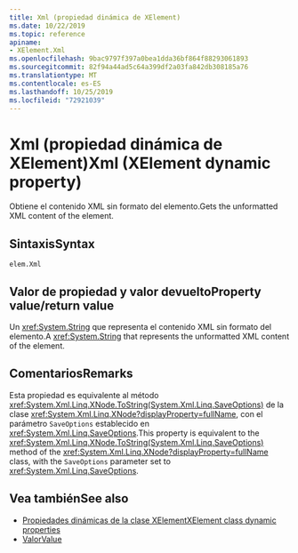 ```yaml
---
title: Xml (propiedad dinámica de XElement)
ms.date: 10/22/2019
ms.topic: reference
apiname:
- XElement.Xml
ms.openlocfilehash: 9bac9797f397a0bea1dda36bf864f88293061893
ms.sourcegitcommit: 82f94a44ad5c64a399df2a03fa842db308185a76
ms.translationtype: MT
ms.contentlocale: es-ES
ms.lasthandoff: 10/25/2019
ms.locfileid: "72921039"
---
```

# <a name="xml-xelement-dynamic-property"></a><span data-ttu-id="20471-102">Xml (propiedad dinámica de XElement)</span><span class="sxs-lookup"><span data-stu-id="20471-102">Xml (XElement dynamic property)</span></span>

<span data-ttu-id="20471-103">Obtiene el contenido XML sin formato del elemento.</span><span class="sxs-lookup"><span data-stu-id="20471-103">Gets the unformatted XML content of the element.</span></span>

## <a name="syntax"></a><span data-ttu-id="20471-104">Sintaxis</span><span class="sxs-lookup"><span data-stu-id="20471-104">Syntax</span></span>

```xaml
elem.Xml
```

## <a name="property-valuereturn-value"></a><span data-ttu-id="20471-105">Valor de propiedad y valor devuelto</span><span class="sxs-lookup"><span data-stu-id="20471-105">Property value/return value</span></span>

<span data-ttu-id="20471-106">Un <xref:System.String> que representa el contenido XML sin formato del elemento.</span><span class="sxs-lookup"><span data-stu-id="20471-106">A <xref:System.String> that represents the unformatted XML content of the element.</span></span>

## <a name="remarks"></a><span data-ttu-id="20471-107">Comentarios</span><span class="sxs-lookup"><span data-stu-id="20471-107">Remarks</span></span>

<span data-ttu-id="20471-108">Esta propiedad es equivalente al método <xref:System.Xml.Linq.XNode.ToString(System.Xml.Linq.SaveOptions)> de la clase <xref:System.Xml.Linq.XNode?displayProperty=fullName>, con el parámetro `SaveOptions` establecido en <xref:System.Xml.Linq.SaveOptions>.</span><span class="sxs-lookup"><span data-stu-id="20471-108">This property is equivalent to the <xref:System.Xml.Linq.XNode.ToString(System.Xml.Linq.SaveOptions)> method of the <xref:System.Xml.Linq.XNode?displayProperty=fullName> class, with the `SaveOptions` parameter set to <xref:System.Xml.Linq.SaveOptions>.</span></span>

## <a name="see-also"></a><span data-ttu-id="20471-109">Vea también</span><span class="sxs-lookup"><span data-stu-id="20471-109">See also</span></span>

- [<span data-ttu-id="20471-110">Propiedades dinámicas de la clase XElement</span><span class="sxs-lookup"><span data-stu-id="20471-110">XElement class dynamic properties</span></span>](attribute-xelement-dynamic-property.md)
- [<span data-ttu-id="20471-111">Valor</span><span class="sxs-lookup"><span data-stu-id="20471-111">Value</span></span>](value-xelement-dynamic-property.md)
